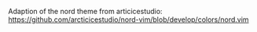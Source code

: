 Adaption of the nord theme from articicestudio:
https://github.com/arcticicestudio/nord-vim/blob/develop/colors/nord.vim
